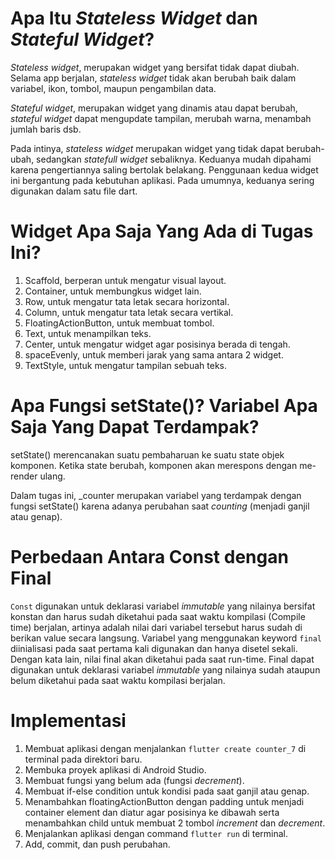 # Apa Itu _Stateless Widget_ dan _Stateful Widget_?
_Stateless widget_, merupakan widget yang bersifat tidak dapat diubah. Selama app berjalan, _stateless widget_ tidak akan berubah baik dalam variabel, ikon, tombol, maupun pengambilan data.

_Stateful widget_, merupakan widget yang dinamis atau dapat berubah, _stateful widget_ dapat mengupdate tampilan, merubah warna, menambah jumlah baris dsb.

Pada intinya, _stateless widget_ merupakan widget yang tidak dapat berubah-ubah, sedangkan _statefull widget_ sebaliknya. Keduanya mudah dipahami karena pengertiannya saling bertolak belakang. Penggunaan kedua widget ini  bergantung pada kebutuhan aplikasi. Pada umumnya, keduanya sering digunakan dalam satu file dart.

# Widget Apa Saja Yang Ada di Tugas Ini?
1. Scaffold, berperan untuk mengatur visual layout.
2. Container, untuk membungkus widget lain.
3. Row, untuk mengatur tata letak secara horizontal.
4. Column, untuk mengatur tata letak secara vertikal.
5. FloatingActionButton, untuk membuat tombol.
6. Text, untuk menampilkan teks.
7. Center, untuk mengatur widget agar posisinya berada di tengah.
8. spaceEvenly, untuk memberi jarak yang sama antara 2 widget.
9. TextStyle, untuk mengatur tampilan sebuah teks.

# Apa Fungsi setState()? Variabel Apa Saja Yang Dapat Terdampak?
setState() merencanakan suatu pembaharuan ke suatu state objek komponen. Ketika state berubah, komponen akan merespons dengan me-render ulang.

Dalam tugas ini, _counter merupakan variabel yang terdampak dengan fungsi setState() karena adanya perubahan saat _counting_ (menjadi ganjil atau genap).

# Perbedaan Antara Const dengan Final
`Const` digunakan untuk deklarasi variabel _immutable_ yang nilainya bersifat konstan dan harus sudah diketahui pada saat waktu kompilasi (Compile time) berjalan, artinya adalah nilai dari variabel tersebut harus sudah di berikan value secara langsung.
Variabel yang menggunakan keyword `final` diinialisasi pada saat pertama kali digunakan dan hanya disetel sekali. Dengan kata lain, nilai final akan diketahui pada saat run-time. Final dapat digunakan untuk deklarasi variabel _immutable_ yang nilainya sudah ataupun belum diketahui pada saat waktu kompilasi berjalan.

# Implementasi
1. Membuat aplikasi dengan menjalankan `flutter create counter_7` di terminal pada direktori baru.
2. Membuka proyek aplikasi di Android Studio.
3. Membuat fungsi yang belum ada (fungsi _decrement_).
4. Membuat if-else condition untuk kondisi pada saat ganjil atau genap.
5. Menambahkan floatingActionButton dengan padding untuk menjadi container element dan diatur agar posisinya ke dibawah serta menambahkan child untuk membuat 2 tombol _increment_ dan _decrement_.
6. Menjalankan aplikasi dengan command `flutter run` di terminal.
7. Add, commit, dan push perubahan.